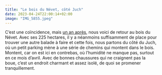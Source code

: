 ```yaml
---
title: "Le bois du Névet, côté Juch"
date: 2023-04-24T22:00:14+02:00
image: "IMG_5855.jpeg"
---
```


C’est une coïncidence, mais [un an après](https://nicolasfurno.fr/photo/bois-nevet-cote-locronan/), nous voici de retour au bois du Névet. Avec ses 225 hectares, il y a néanmoins suffisamment de place pour trouver une autre balade à faire et cette fois, nous partons du côté du Juch, où un petit parking mène à une série de chemins qui montent dans le bois. Montent, car on est ici en contrebas, où l’humidité ne manque pas, surtout en ce mois d’avril. Avec de bonnes chaussures qui ne craignent pas la boue, c’est un endroit charmant et assez isolé, de quoi se promener tranquillement.